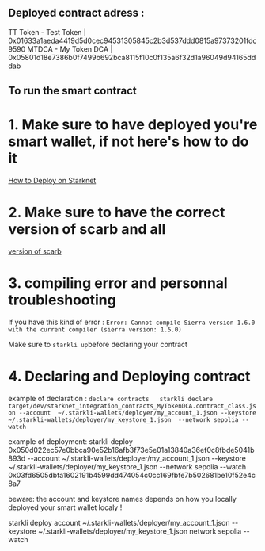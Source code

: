 ## Deployed contract adress : 
TT Token - Test Token | 0x01633a1aeda4419d5d0cec94531305845c2b3d537ddd0815a97373201fdc9590
MTDCA - My Token DCA | 0x05801d18e7386b0f7499b692bca8115f10c0f135a6f32d1a96049d94165dddab

## To run the smart contract 

# 1. Make sure to have deployed you're smart wallet, if not here's how to do it 
[How to Deploy on Starknet](https://starknet-by-example.voyager.online/getting-started/interacting/how_to_deploy.html)

# 2. Make sure to have the correct version of scarb and all 
[version of scarb](https://docs.openzeppelin.com/contracts-cairo/0.15.1/)

# 3. compiling error and personnal troubleshooting 
If you have this kind of error : 
`Error: Cannot compile Sierra version 1.6.0 with the current compiler (sierra version: 1.5.0)`

Make sure to `starkli up`before declaring your contract 

# 4. Declaring and Deploying contract 
example of declaration : 
`declare contracts  
 starkli declare target/dev/starknet_integration_contracts_MyTokenDCA.contract_class.json --account  ~/.starkli-wallets/deployer/my_account_1.json --keystore ~/.starkli-wallets/deployer/my_keystore_1.json  --network sepolia --watch`

example of deployment: 
starkli deploy 0x050d022ec57e0bbca90e52b16afb3f73e5e01a13840a36ef0c8fbde5041b893d --account  ~/.starkli-wallets/deployer/my_account_1.json --keystore ~/.starkli-wallets/deployer/my_keystore_1.json --network sepolia --watch 0x03fd6505dbfa1602191b4599dd474054c0cc169fbfe7b502681be10f52e4c8a7

beware: the account and keystore names depends on how you locally deployed your smart wallet localy  ! 

starkli deploy <THE CLASS CONTRACT> account  ~/.starkli-wallets/deployer/my_account_1.json --keystore ~/.starkli-wallets/deployer/my_keystore_1.json network sepolia --watch <Your wallet>
